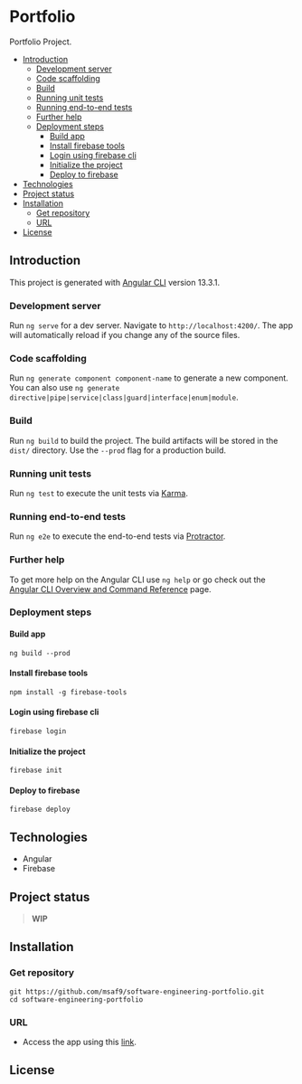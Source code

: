 <h1> Portfolio </h1>

Portfolio Project.

- [Introduction](#introduction)
  - [Development server](#development-server)
  - [Code scaffolding](#code-scaffolding)
  - [Build](#build)
  - [Running unit tests](#running-unit-tests)
  - [Running end-to-end tests](#running-end-to-end-tests)
  - [Further help](#further-help)
  - [Deployment steps](#deployment-steps)
    - [Build app](#build-app)
    - [Install firebase tools](#install-firebase-tools)
    - [Login using firebase cli](#login-using-firebase-cli)
    - [Initialize the project](#initialize-the-project)
    - [Deploy to firebase](#deploy-to-firebase)
- [Technologies](#technologies)
- [Project status](#project-status)
- [Installation](#installation)
  - [Get repository](#get-repository)
  - [URL](#url)
- [License](#license)

## Introduction

This project is generated with [Angular CLI](https://github.com/angular/angular-cli) version 13.3.1.

### Development server

Run `ng serve` for a dev server. Navigate to `http://localhost:4200/`. The app will automatically reload if you change any of the source files.

### Code scaffolding

Run `ng generate component component-name` to generate a new component. You can also use `ng generate directive|pipe|service|class|guard|interface|enum|module`.

### Build

Run `ng build` to build the project. The build artifacts will be stored in the `dist/` directory. Use the `--prod` flag for a production build.

### Running unit tests

Run `ng test` to execute the unit tests via [Karma](https://karma-runner.github.io).

### Running end-to-end tests

Run `ng e2e` to execute the end-to-end tests via [Protractor](http://www.protractortest.org/).

### Further help

To get more help on the Angular CLI use `ng help` or go check out the [Angular CLI Overview and Command Reference](https://angular.io/cli) page.

### Deployment steps

#### Build app

```
ng build --prod
```

#### Install firebase tools

```
npm install -g firebase-tools
```

#### Login using firebase cli

```
firebase login
```

#### Initialize the project

```
firebase init
```

#### Deploy to firebase

```
firebase deploy
```

## Technologies

- Angular
- Firebase

## Project status

> **WIP**

## Installation

### Get repository

```git
git https://github.com/msaf9/software-engineering-portfolio.git
cd software-engineering-portfolio
```

### URL

- Access the app using this [link](https://porfolio-msaf.web.app/).

## License
